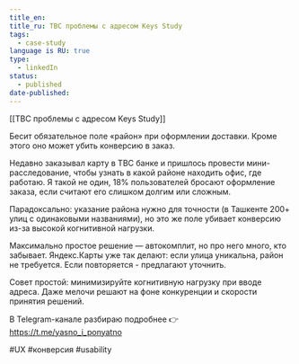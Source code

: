 ```yaml
---
title_en:
title_ru: TBC проблемы с адресом Keys Study
tags:
  - case-study
language is RU: true
type:
  - linkedIn
status:
  - published
date-published:
---
```

[[TBC проблемы с адресом Keys Study]]

Бесит обязательное поле «район» при оформлении доставки. Кроме этого оно может убить конверсию в заказ. 

Недавно заказывал карту в TBC банке и пришлось провести мини-расследование, чтобы узнать в какой районе находить офис, где работаю. Я такой не один, 18% пользователей бросают оформление заказа, если считают его слишком долгим или сложным. 

Парадоксально: указание района нужно для точности (в Ташкенте 200+ улиц с одинаковыми названиями), но это же поле убивает конверсию из-за высокой когнитивной нагрузки.

Максимально простое решение — автокомплит, но про него много, кто забывает. Яндекс.Карты уже так делают: если улица уникальна, район не требуется. Если повторяется - предлагают уточнить.

Совет простой: минимизируйте когнитивную нагрузку при вводе адреса. Даже мелочи решают на фоне конкуренции и скорости принятия решений.

В Telegram-канале разбираю подробнее 👉 https://t.me/yasno_i_ponyatno

#UX #конверсия #usability